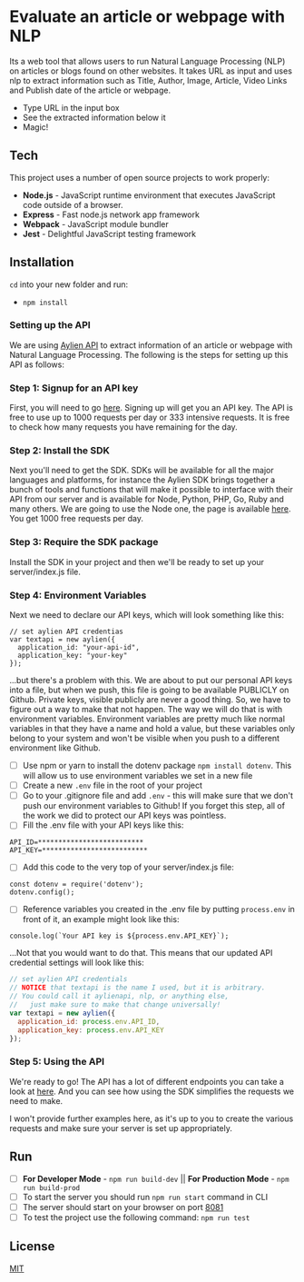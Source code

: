 # Evaluate an article or webpage with NLP

Its a web tool that allows users to run Natural Language Processing (NLP) on articles or blogs found on other websites. It takes URL as input and uses nlp to extract information such as Title, Author, Image, Article, Video Links and Publish date of the article or webpage.

  - Type URL in the input box
  - See the extracted information below it
  - Magic!

## Tech

This project uses a number of open source projects to work properly:

* **Node.js** - JavaScript runtime environment that executes JavaScript code outside of a browser.
* **Express** - Fast node.js network app framework
* **Webpack** - JavaScript module bundler
* **Jest** - Delightful JavaScript testing framework


## Installation

`cd` into your new folder and run:
- `npm install`

### Setting up the API

We are using [Aylien API]("https://aylien.com/") to extract information of an article or webpage with Natural Language Processing. The following is the steps for setting up this API as follows:

### Step 1: Signup for an API key
First, you will need to go [here](https://developer.aylien.com/signup). Signing up will get you an API key. The API is free to use up to 1000 requests per day or 333 intensive requests. It is free to check how many requests you have remaining for the day.

### Step 2: Install the SDK
Next you'll need to get the SDK. SDKs will be available for all the major languages and platforms, for instance the Aylien SDK brings together a bunch of tools and functions that will make it possible to interface with their API from our server and is available for Node, Python, PHP, Go, Ruby and many others. We are going to use the Node one, the page is available [here](https://docs.aylien.com/textapi/sdks/#sdks). You get 1000 free requests per day.

### Step 3: Require the SDK package
Install the SDK in your project and then we'll be ready to set up your server/index.js file.

### Step 4: Environment Variables
Next we need to declare our API keys, which will look something like this:
```
// set aylien API credentias
var textapi = new aylien({
  application_id: "your-api-id",
  application_key: "your-key"
});
```

...but there's a problem with this. We are about to put our personal API keys into a file, but when we push, this file is going to be available PUBLICLY on Github. Private keys, visible publicly are never a good thing. So, we have to figure out a way to make that not happen. The way we will do that is with environment variables. Environment variables are pretty much like normal variables in that they have a name and hold a value, but these variables only belong to your system and won't be visible when you push to a different environment like Github.

- [ ] Use npm or yarn to install the dotenv package ```npm install dotenv```. This will allow us to use environment variables we set in a new file
- [ ] Create a new ```.env``` file in the root of your project
- [ ] Go to your .gitignore file and add ```.env``` - this will make sure that we don't push our environment variables to Github! If you forget this step, all of the work we did to protect our API keys was pointless.
- [ ] Fill the .env file with your API keys like this:
```
API_ID=**************************
API_KEY=**************************
```
- [ ] Add this code to the very top of your server/index.js file:
```
const dotenv = require('dotenv');
dotenv.config();
```
- [ ] Reference variables you created in the .env file by putting ```process.env``` in front of it, an example might look like this:
```
console.log(`Your API key is ${process.env.API_KEY}`);
```
...Not that you would want to do that. This means that our updated API credential settings will look like this:
```javascript
// set aylien API credentials
// NOTICE that textapi is the name I used, but it is arbitrary.
// You could call it aylienapi, nlp, or anything else,
//   just make sure to make that change universally!
var textapi = new aylien({
  application_id: process.env.API_ID,
  application_key: process.env.API_KEY
});
```

### Step 5: Using the API

We're ready to go! The API has a lot of different endpoints you can take a look at [here](https://docs.aylien.com/textapi/endpoints/#api-endpoints). And you can see how using the SDK simplifies the requests we need to make.

I won't provide further examples here, as it's up to you to create the various requests and make sure your server is set up appropriately.

## Run

- [ ]  **For Developer Mode** - `npm run build-dev`  ||  **For Production Mode** - `npm run build-prod`
- [ ] To start the server you should run `npm run start` command in CLI
- [ ] The server should start on your browser on port [8081]('http://localhost:8081/')
- [ ] To test the project use the following command: `npm run test`

## License
[MIT](LICENSE)

